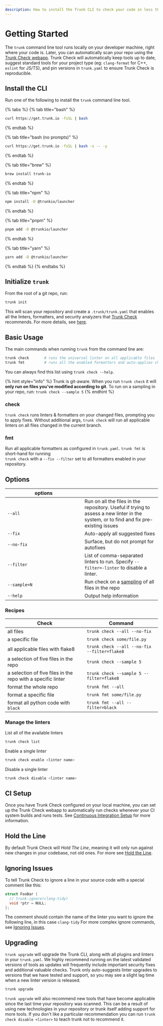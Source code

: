 ```yaml
---
description: How to install the Trunk CLI to check your code in less than 60 seconds.
---
```


# Getting Started

The `trunk` command line tool runs locally on your developer machine, right where your code is. Later, you can automatically scan your repo using the [Trunk Check webapp](check-cloud-ci-integration/). Trunk Check will automatically keep tools up to date, suggest standard tools for your project type (eg: `clang-format` for C++, `eslint` for JS/TS), and pin versions in `trunk.yaml` to ensure Trunk Check is reproducible.

## Install the CLI

Run one of the following to install the `trunk` command line tool.

{% tabs %}
{% tab title="bash" %}
```bash
curl https://get.trunk.io -fsSL | bash
```
{% endtab %}

{% tab title="bash (no prompts)" %}
```bash
curl https://get.trunk.io -fsSL | bash -s -- -y
```
{% endtab %}

{% tab title="brew" %}
```bash
brew install trunk-io
```
{% endtab %}

{% tab title="npm" %}
```bash
npm install -D @trunkio/launcher
```
{% endtab %}

{% tab title="pnpm" %}
```bash
pnpm add -D @trunkio/launcher
```
{% endtab %}

{% tab title="yarn" %}
```bash
yarn add -D @trunkio/launcher
```
{% endtab %}
{% endtabs %}

## Initialize `trunk`

From the root of a git repo, run:

```bash
trunk init
```

This will scan your repository and create a `.trunk/trunk.yaml` that enables all the linters, formatters, and security analyzers that [Trunk Check](https://github.com/trunk-io/gitbook/blob/main/check/README.md) recommends. For more details, see [here](advanced-setup/cli/init-in-a-git-repo.md).

## Basic Usage

The main commands when running `trunk` from the command line are:

```bash
trunk check       # runs the universal linter on all applicable files
trunk fmt         # runs all the enabled formatters and auto-applies changes
```

You can always find this list using `trunk check --help`.

{% hint style="info" %}
Trunk is git-aware. When you run `trunk check` it will **only run on files you've modified according to git**. To run on a sampling in your repo, run: `trunk check --sample 5`
{% endhint %}

### check

`trunk check` runs linters & formatters on your changed files, prompting you to apply fixes. Without additional args, `trunk check` will run all applicable linters on all files changed in the current branch.

### fmt

Run all applicable formatters as configured in `trunk.yaml`. `trunk fmt` is short-hand for running\
`trunk check` with a `--fix --filter` set to all formatters enabled in your repository.

## Options

<table><thead><tr><th width="238">options</th><th></th></tr></thead><tbody><tr><td><code>--all</code></td><td>Run on all the files in the repository. Useful if trying to assess a new linter in the system, or to find and fix pre-existing issues</td></tr><tr><td><code>--fix</code></td><td>Auto-apply all suggested fixes</td></tr><tr><td><code>--no-fix</code></td><td>Surface, but do not prompt for autofixes</td></tr><tr><td><code>--filter</code></td><td>List of comma-separated linters to run. Specify <code>--filter=-linter</code> to disable a linter.</td></tr><tr><td><code>--sample=N</code></td><td>Run check on a <a href="usage.md#sample">sampling</a> of all files in the repo</td></tr><tr><td><code>--help</code></td><td>Output help information</td></tr></tbody></table>

### Recipes

| Check                                                        | Command                                      |
| ------------------------------------------------------------ | -------------------------------------------- |
| all files                                                    | `trunk check --all --no-fix`                 |
| a specific file                                              | `trunk check some/file.py`                   |
| all applicable files with flake8                             | `trunk check --all --no-fix --filter=flake8` |
| a selection of five files in the repo                        | `trunk check --sample 5`                     |
| a selection of five files in the repo with a specific linter | `trunk check --sample 5 --filter=flake8`     |
| format the whole repo                                        | `trunk fmt --all`                            |
| format a specific file                                       | `trunk fmt some/file.py`                     |
| format all python code with `black`                          | `trunk fmt --all --filter=black`             |

### Manage the linters

List all of the available linters

```sh
trunk check list
```

Enable a single linter

```sh
trunk check enable <linter name>
```

Disable a single linter

```sh
trunk check disable <linter name>
```

## CI Setup

Once you have Trunk Check configured on your local machine, you can set up the Trunk Check webapp to automatically run checks whenever your CI system builds and runs tests. See [Continuous Integration Setup](check-cloud-ci-integration/) for more information.

## Hold the Line

By default Trunk Check will _Hold The Line_, meaning it will only run against new changes in your codebase, not old ones. For more see [Hold the Line](configuration/hold-the-line.md).

## Ignoring Issues

To tell Trunk Check to ignore a line in your source code with a special comment like this:

```cpp
struct FooBar {
  // trunk-ignore(clang-tidy)
  void *ptr = NULL;
};
```

The comment should contain the name of the linter you want to ignore the following line, in this case `clang-tidy` For more complex ignore commands, see [Ignoring Issues](configuration/ignoring-issues.md).

## Upgrading

`trunk upgrade` will upgrade the Trunk CLI, along with all plugins and linters in your `trunk.yaml`. We highly recommend running on the latest validated versions of tools as updates will frequently include important security fixes and additional valuable checks. Trunk only auto-suggests linter upgrades to versions that we have tested and support, so you may see a slight lag time when a new linter version is released.

```sh
trunk upgrade
```

`trunk upgrade` will also recommend new tools that have become applicable since the last time your repository was scanned. This can be a result of using new technologies in your repository or trunk itself adding support for more tools. If you don't like a particular recommendation you can run `trunk check disable <linter>` to teach trunk not to recommend it.

